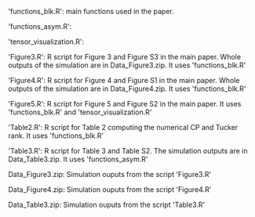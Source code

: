 'functions_blk.R': main functions used in the paper.

'functions_asym.R':

'tensor_visualization.R':

'Figure3.R': R script for Figure 3 and Figure S3 in the main paper. Whole outputs of the simulation are in Data_Figure3.zip. It uses 'functions_blk.R'

'Figure4.R': R script for Figure 4 and Figure S1 in the main paper. Whole outputs of the simulation are in Data_Figure4.zip. It uses 'functions_blk.R'


'Figure5.R': R script for Figure 5 and Figure S2 in the main paper. It uses 'functions_blk.R' and 'tensor_visualization.R'

'Table2.R': R script for Table 2 computing the numerical CP and Tucker rank. It uses 'functions_blk.R'

'Table3.R': R script for Table 3 and Table S2. The simulation outputs are in Data_Table3.zip. It uses 'functions_asym.R'

Data_Figure3.zip: Simulation ouputs from the script 'Figure3.R'

Data_Figure4.zip: Simulation ouputs from the script 'Figure4.R'

Data_Table3.zip: Simulation ouputs from the script 'Table3.R'
